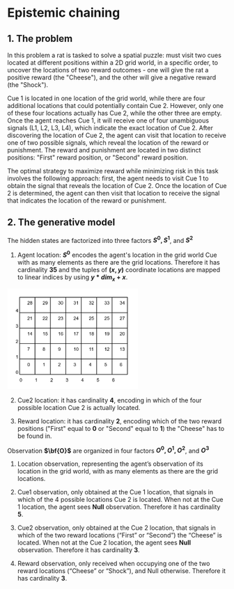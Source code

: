 # Epistemic chaining

## 1. The problem

In this problem a rat is tasked to solve a spatial puzzle: must visit two cues located at different positions within a 2D grid world, in a specific order, to uncover the locations of two reward outcomes - one will give the rat a positive reward (the "Cheese"), and the other will give a negative reward (the "Shock"). 

Cue 1 is located in one location of the grid world, while there are four additional locations that could potentially contain Cue 2. However, only one of these four locations actually has Cue 2, while the other three are empty. Once the agent reaches Cue 1, it will receive one of four unambiguous signals (L1, L2, L3, L4), which indicate the exact location of Cue 2. After discovering the location of Cue 2, the agent can visit that location to receive one of two possible signals, which reveal the location of the reward or punishment. The reward and punishment are located in two distinct positions: "First" reward position, or "Second" reward position.

The optimal strategy to maximize reward while minimizing risk in this task involves the following approach: first, the agent needs to visit Cue 1 to obtain the signal that reveals the location of Cue 2. Once the location of Cue 2 is determined, the agent can then visit that location to receive the signal that indicates the location of the reward or punishment.

## 2. The generative model

The hidden states are factorized into three factors **$S^0, S^1$**, and **$S^2$**

1. Agent location: **$S^0$** encodes the agent's location in the grid world Cue with as many elements as there are the grid locations. Therefore it has cardinality **$35$** and the tuples of **$(x, y)$** coordinate locations are mapped to linear indices by using **$y*dim_x+x$**.
<img src=s0.png width=300>

2. Cue2 location: it has cardinality **$4$**, encoding in which of the four possible location Cue 2 is actually located.

3. Reward location: it has cardinality **$2$**, encoding which of the two reward positions ("First" equal to **$0$** or "Second" equal to **$1$**) the "Cheese" has to be found in.


Observation **$\bf{O}$** are organized in four factors **$O^0, O^1, O^2$**, and **$O^3$**

1. Location observation, representing the agent’s observation of its location in the grid world, with as many elements as there are the grid locations.

2. Cue1 observation, only obtained at the Cue 1 location, that signals in which of the 4 possible locations Cue 2 is located. When not at the Cue 1 location, the agent sees **Null** observation. Therefore it has cardinality **$5$**.

3. Cue2 observation, only obtained at the Cue 2 location, that signals in which of the two reward locations (“First” or “Second”) the “Cheese” is located. When not at the Cue 2 location, the agent sees **Null**  observation. Therefore it has cardinality **$3$**.

4. Reward observation, only received when occupying one of the two reward locations (“Cheese” or “Shock”), and Null otherwise. Therefore it has cardinality **$3$**.
